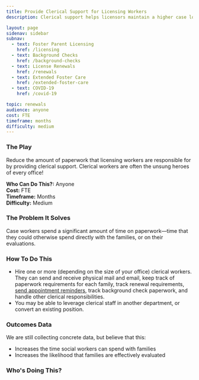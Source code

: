 ```yaml
---
title: Provide Clerical Support for Licensing Workers
description: Clerical support helps licensors maintain a higher case load with greater family satisfaction.

layout: page
sidenav: sidebar
subnav:
  - text: Foster Parent Licensing
    href: /licensing
  - text: Background Checks
    href: /background-checks
  - text: License Renewals
    href: /renewals
  - text: Extended Foster Care
    href: /extended-foster-care
  - text: COVID-19
    href: /covid-19

topic: renewals
audience: anyone
cost: FTE
timeframe: months
difficulty: medium
---
```



### The Play

Reduce the amount of paperwork that licensing workers are responsible for by providing clerical support. Clerical workers are often the unsung heroes of every office!

**Who Can Do This?:**
Anyone<br />
**Cost:**
FTE<br />
**Timeframe:**
Months<br />
**Difficulty:**
Medium<br />

### The Problem It Solves

Case workers spend a significant amount of time on paperwork—time that they could otherwise spend directly with the families, or on their evaluations.

### How To Do This

* Hire one or more (depending on the size of your office) clerical workers. They can send and receive physical mail and email, keep track of paperwork requirements for each family, track renewal requirements, [send appointment reminders](https://www.childwelfareplaybook.com/playbook/send_appointment_reminders), track background check paperwork, and handle other clerical responsibilities.
* You may be able to leverage clerical staff in another department, or convert an existing position.

### Outcomes Data

We are still collecting concrete data, but believe that this:
* Increases the time social workers can spend with families
* Increases the likelihood that families are effectively evaluated

### Who's Doing This?

